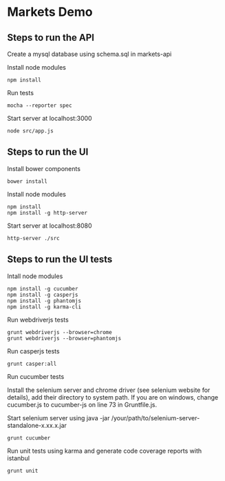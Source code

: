 Markets Demo
============

Steps to run the API
--------------------

Create a mysql database using schema.sql in markets-api

Install node modules

    npm install
    
Run tests

    mocha --reporter spec

Start server at localhost:3000

    node src/app.js


Steps to run the UI
-------------------

Install bower components

    bower install

Install node modules

    npm install
    npm install -g http-server

Start server at localhost:8080

    http-server ./src

  
Steps to run the UI tests
-------------------------

Intall node modules

    npm install -g cucumber
    npm install -g casperjs
    npm install -g phantomjs
    npm install -g karma-cli

Run webdriverjs tests

    grunt webdriverjs --browser=chrome
    grunt webdriverjs --browser=phantomjs
    
Run casperjs tests

    grunt casper:all
    
Run cucumber tests

Install the selenium server and chrome driver (see selenium website for details), add their directory to system path. If you are on windows, change cucumber.js to cucumber-js on line 73 in Gruntfile.js.

Start selenium server using java -jar /your/path/to/selenium-server-standalone-x.xx.x.jar 

    grunt cucumber
    
Run unit tests using karma and generate code coverage reports with istanbul

    grunt unit
